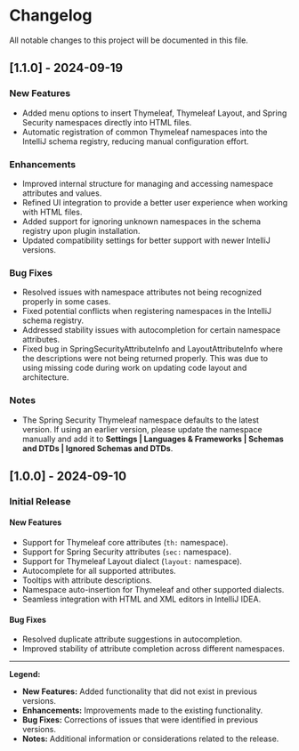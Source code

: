 # Changelog

All notable changes to this project will be documented in this file.

## [1.1.0] - 2024-09-19

### New Features
- Added menu options to insert Thymeleaf, Thymeleaf Layout, and Spring Security namespaces directly into HTML files.
- Automatic registration of common Thymeleaf namespaces into the IntelliJ schema registry, reducing manual configuration effort.

### Enhancements
- Improved internal structure for managing and accessing namespace attributes and values.
- Refined UI integration to provide a better user experience when working with HTML files.
- Added support for ignoring unknown namespaces in the schema registry upon plugin installation.
- Updated compatibility settings for better support with newer IntelliJ versions.

### Bug Fixes
- Resolved issues with namespace attributes not being recognized properly in some cases.
- Fixed potential conflicts when registering namespaces in the IntelliJ schema registry.
- Addressed stability issues with autocompletion for certain namespace attributes.
- Fixed bug in SpringSecurityAttributeInfo and LayoutAttributeInfo where the descriptions were not being returned properly. This was due to using missing code during work on updating code layout and architecture.
### Notes
- The Spring Security Thymeleaf namespace defaults to the latest version. If using an earlier version, please update the namespace manually and add it to **Settings | Languages & Frameworks | Schemas and DTDs | Ignored Schemas and DTDs**.

## [1.0.0] - 2024-09-10

### Initial Release

#### New Features
- Support for Thymeleaf core attributes (`th:` namespace).
- Support for Spring Security attributes (`sec:` namespace).
- Support for Thymeleaf Layout dialect (`layout:` namespace).
- Autocomplete for all supported attributes.
- Tooltips with attribute descriptions.
- Namespace auto-insertion for Thymeleaf and other supported dialects.
- Seamless integration with HTML and XML editors in IntelliJ IDEA.

#### Bug Fixes
- Resolved duplicate attribute suggestions in autocompletion.
- Improved stability of attribute completion across different namespaces.

---

**Legend:**
- **New Features:** Added functionality that did not exist in previous versions.
- **Enhancements:** Improvements made to the existing functionality.
- **Bug Fixes:** Corrections of issues that were identified in previous versions.
- **Notes:** Additional information or considerations related to the release.
